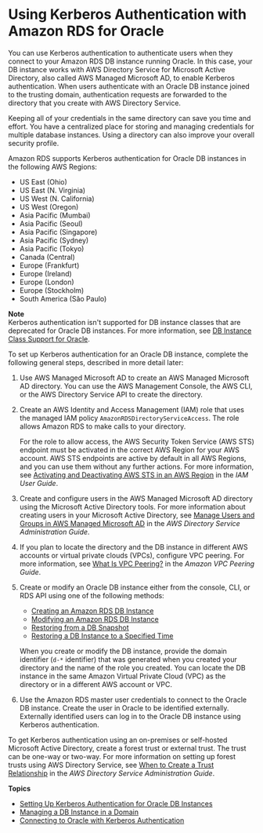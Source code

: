 # Using Kerberos Authentication with Amazon RDS for Oracle<a name="oracle-kerberos"></a>

You can use Kerberos authentication to authenticate users when they connect to your Amazon RDS DB instance running Oracle\. In this case, your DB instance works with AWS Directory Service for Microsoft Active Directory, also called AWS Managed Microsoft AD, to enable Kerberos authentication\. When users authenticate with an Oracle DB instance joined to the trusting domain, authentication requests are forwarded to the directory that you create with AWS Directory Service\.

Keeping all of your credentials in the same directory can save you time and effort\. You have a centralized place for storing and managing credentials for multiple database instances\. Using a directory can also improve your overall security profile\.

Amazon RDS supports Kerberos authentication for Oracle DB instances in the following AWS Regions: 
+ US East \(Ohio\)
+ US East \(N\. Virginia\)
+ US West \(N\. California\)
+ US West \(Oregon\)
+ Asia Pacific \(Mumbai\)
+ Asia Pacific \(Seoul\)
+ Asia Pacific \(Singapore\)
+ Asia Pacific \(Sydney\)
+ Asia Pacific \(Tokyo\)
+ Canada \(Central\)
+ Europe \(Frankfurt\)
+ Europe \(Ireland\)
+ Europe \(London\)
+ Europe \(Stockholm\)
+ South America \(São Paulo\)

**Note**  
Kerberos authentication isn't supported for DB instance classes that are deprecated for Oracle DB instances\. For more information, see [DB Instance Class Support for Oracle](CHAP_Oracle.md#Oracle.Concepts.InstanceClasses)\.

To set up Kerberos authentication for an Oracle DB instance, complete the following general steps, described in more detail later:

1. Use AWS Managed Microsoft AD to create an AWS Managed Microsoft AD directory\. You can use the AWS Management Console, the AWS CLI, or the AWS Directory Service API to create the directory\.

1. Create an AWS Identity and Access Management \(IAM\) role that uses the managed IAM policy `AmazonRDSDirectoryServiceAccess`\. The role allows Amazon RDS to make calls to your directory\.

   For the role to allow access, the AWS Security Token Service \(AWS STS\) endpoint must be activated in the correct AWS Region for your AWS account\. AWS STS endpoints are active by default in all AWS Regions, and you can use them without any further actions\. For more information, see [Activating and Deactivating AWS STS in an AWS Region](https://docs.aws.amazon.com/IAM/latest/UserGuide/id_credentials_temp_enable-regions.html#sts-regions-activate-deactivate) in the *IAM User Guide*\.

1. Create and configure users in the AWS Managed Microsoft AD directory using the Microsoft Active Directory tools\. For more information about creating users in your Microsoft Active Directory, see [Manage Users and Groups in AWS Managed Microsoft AD](https://docs.aws.amazon.com/directoryservice/latest/admin-guide/ms_ad_manage_users_groups.html) in the *AWS Directory Service Administration Guide*\.

1. If you plan to locate the directory and the DB instance in different AWS accounts or virtual private clouds \(VPCs\), configure VPC peering\. For more information, see [What Is VPC Peering?](https://docs.aws.amazon.com/vpc/latest/peering/Welcome.html) in the *Amazon VPC Peering Guide*\.

1. Create or modify an Oracle DB instance either from the console, CLI, or RDS API using one of the following methods:
   + [Creating an Amazon RDS DB Instance](USER_CreateDBInstance.md)
   + [Modifying an Amazon RDS DB Instance](Overview.DBInstance.Modifying.md)
   + [Restoring from a DB Snapshot](USER_RestoreFromSnapshot.md)
   + [Restoring a DB Instance to a Specified Time](USER_PIT.md)

   When you create or modify the DB instance, provide the domain identifier \(`d-*` identifier\) that was generated when you created your directory and the name of the role you created\. You can locate the DB instance in the same Amazon Virtual Private Cloud \(VPC\) as the directory or in a different AWS account or VPC\.

1. Use the Amazon RDS master user credentials to connect to the Oracle DB instance\. Create the user in Oracle to be identified externally\. Externally identified users can log in to the Oracle DB instance using Kerberos authentication\.

To get Kerberos authentication using an on\-premises or self\-hosted Microsoft Active Directory, create a forest trust or external trust\. The trust can be one\-way or two\-way\. For more information on setting up forest trusts using AWS Directory Service, see [ When to Create a Trust Relationship](https://docs.aws.amazon.com/directoryservice/latest/admin-guide/setup_trust.html) in the *AWS Directory Service Administration Guide*\.

**Topics**
+ [Setting Up Kerberos Authentication for Oracle DB Instances](oracle-kerberos-setting-up.md)
+ [Managing a DB Instance in a Domain](oracle-kerberos-managing.md)
+ [Connecting to Oracle with Kerberos Authentication](oracle-kerberos-connecting.md)
